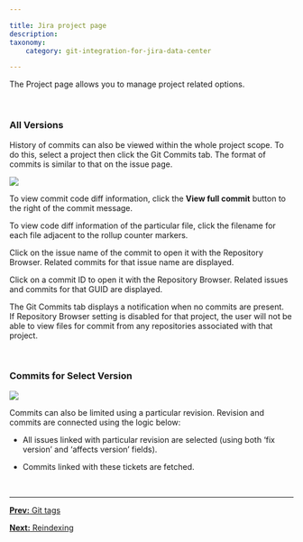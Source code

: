 ```yaml
---

title: Jira project page
description:
taxonomy:
    category: git-integration-for-jira-data-center

---
```


The Project page allows you to manage project related options.

&nbsp;

### All Versions

History of commits can also be viewed within the whole project scope. To do this, select a project then click the Git Commits tab. The format of commits is similar to that on the issue page.

![](/wp-content/uploads/gij-gitserver-proj-git-commits-tab.png)

To view commit code diff information, click the **View full commit** button to the right of the commit message.

To view code diff information of the particular file, click the filename for each file adjacent to the rollup counter markers.

Click on the issue name of the commit to open it with the Repository Browser. Related commits for that issue name are displayed.

Click on a commit ID to open it with the Repository Browser. Related issues and commits for that GUID are displayed.

<div class="bbb-callout bbb--info">
    <div class="irow">
    <div class="ilogobox">
        <span class="logoimg"></span>
    </div>
    <div class="imsgbox">
        The Git Commits tab displays a notification when no commits are present.
    </div>
    </div>
</div>

<div class="bbb-callout bbb--alert">
    <div class="irow">
    <div class="ilogobox">
        <span class="logoimg"></span>
    </div>
    <div class="imsgbox">
        If Repository Browser setting is disabled for that project, the user will not be able to view files for commit from any repositories associated with that project.
    </div>
    </div>
</div>

&nbsp;

### Commits for Select Version

![](/wp-content/uploads/gij-gitserver-proj-select-versions-tab.png)

Commits can also be limited using a particular revision. Revision and commits are connected using the logic below:

*   All issues linked with particular revision are selected (using both ‘fix version’ and ‘affects version’ fields).

*   Commits linked with these tickets are fetched.

&nbsp;
* * *

[**Prev:** Git tags](/git-integration-for-jira-data-center/git-tags-gij-self-managed)

[**Next:** Reindexing](/git-integration-for-jira-data-center/reindexing-gij-self-managed)


